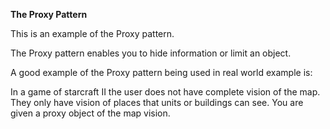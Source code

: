 **The Proxy Pattern**


This is an example of the Proxy pattern.

The Proxy pattern enables you to hide information or limit an object.

A good example of the Proxy pattern being used in real world example is:

In a game of starcraft II the user does not have complete vision of the map.
They only have vision of places that units or buildings can see. You are given
a proxy object of the map vision.



